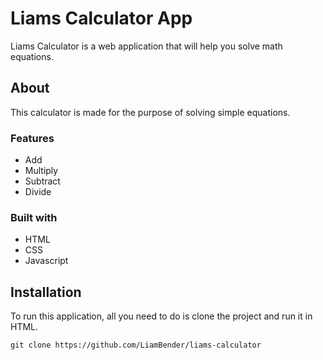 # Liams Calculator App
Liams Calculator is a web application that will help you solve math equations.

## About
This calculator is made for the purpose of solving simple equations.

### Features
- Add
- Multiply
- Subtract
- Divide

### Built with
- HTML
- CSS
- Javascript

## Installation
To run this application, all you need to do is clone the project and run it in HTML.

```console
git clone https://github.com/LiamBender/liams-calculator
```
